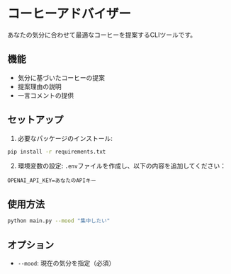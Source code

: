# コーヒーアドバイザー

あなたの気分に合わせて最適なコーヒーを提案するCLIツールです。

## 機能

- 気分に基づいたコーヒーの提案
- 提案理由の説明
- 一言コメントの提供

## セットアップ

1. 必要なパッケージのインストール:
```bash
pip install -r requirements.txt
```

2. 環境変数の設定:
`.env`ファイルを作成し、以下の内容を追加してください：
```
OPENAI_API_KEY=あなたのAPIキー
```

## 使用方法

```bash
python main.py --mood "集中したい"
```

## オプション

- `--mood`: 現在の気分を指定（必須） 